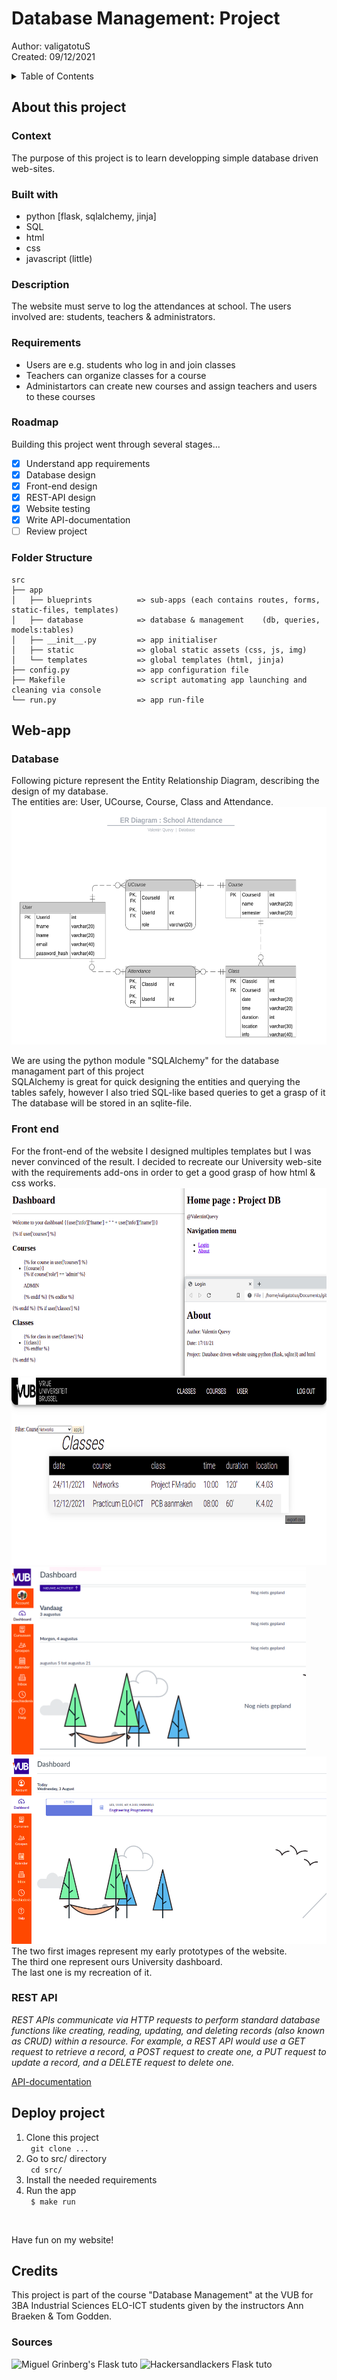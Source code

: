 # Database Management: Project
Author: valigatotuS <br>
Created: 09/12/2021

<details>
  <summary>Table of Contents</summary>
  <ol>
    <li>
      <a href="#about-this-project">About This Project</a>
      <ul>
        <li><a href="#context">Context</a></li>
        <li><a href="#built-with">Built With</a></li>
        <li><a href="#roadmap">Roadmap</a></li>
        <li><a href="#folder-structure">Folder structure</a></li>
      </ul>
    </li>
    <li>
      <a href="#web-app">Web-app</a>
      <ul>
        <li><a href="#database">Database</a></li>
        <li><a href="#front-end">Front-end</a></li>
        <li><a href="#rest-api">REST API</a></li>
      </ul>
    </li>
    <a href="#deploy-project">Deploy project</a>
    <li>
        <a href="#credits">Credits</a>
        <ul>
            <li><a href="#sources">Sources</a></li>
        </ul>
    </li>
  </ol>
</details>

## About this project

### Context
The purpose of this project is to learn developping simple 
database driven web-sites.

### Built with
* python [flask, sqlalchemy, jinja]
* SQL
* html
* css
* javascript (little)

### Description
The website must serve to log the attendances at school. 
The users involved are: students, teachers & administrators.

### Requirements
- Users  are e.g. students who log in and join classes
- Teachers can organize classes for a course 
- Administartors can create new courses and assign teachers and users to
these courses

### Roadmap
Building this project went through several stages...

- [x] Understand app requirements
- [x] Database design 
- [x] Front-end design
- [x] REST-API design
- [x] Website testing
- [x] Write API-documentation
- [ ] Review project

### Folder Structure
    src
    ├── app
    │   ├── blueprints          => sub-apps (each contains routes, forms, static-files, templates)
    │   ├── database            => database & management    (db, queries, models:tables)
    │   ├── __init__.py         => app initialiser
    │   ├── static              => global static assets (css, js, img)
    │   └── templates           => global templates (html, jinja)
    ├── config.py               => app configuration file
    ├── Makefile                => script automating app launching and cleaning via console
    └── run.py                  => app run-file

## Web-app

### Database
Following picture represent the Entity Relationship Diagram, describing the design of my database.<br>
The entities are: User, UCourse, Course, Class and Attendance. <br>
<img src="src/app/database/ER_diagram.png" alt="ER-diagram" style="height:380px;"/>


We are using the python module "SQLAlchemy" for the database managament part of this project<br>
SQLAlchemy is great for quick designing the entities and querying the tables safely, however I also tried SQL-like based queries to get a grasp of it<br>
The database will be stored in an sqlite-file.<br>

### Front end
For the front-end of the website I designed multiples templates but I was never convinced of the result.
I decided to recreate our University web-site with the requirements add-ons in order to get a good grasp of how 
html & css works.
<br>
<img src="src/app/static/img/vub-dash-01.png" alt="VUB-dashboard first attempt" style="height:300px;"/><br>
<img src="src/app/static/img/vub-dash-mine.png" alt="VUB-dashboard second attempt" style="height:300px;"/><br>
<img src="src/app/static/img/vub-dash.png" alt="VUB-dashboard" style="height:300px;"/>
<img src="src/app/static/img/vub-dash-copy.png" alt="VUB-dashboard-copy" style="height:300px;"/>
<br>
The two first images represent my early prototypes of the website.<br>
The third one represent ours University dashboard.<br>
The last one is my recreation of it.<br>

### REST API
<i>REST APIs communicate via HTTP requests to perform standard database functions like creating, reading, updating, and deleting records (also known as CRUD) within a resource. For example, a REST API would use a GET request to retrieve a record, a POST request to create one, a PUT request to update a record, and a DELETE request to delete one.</i>

<a href='API-docu.md'>API-documentation</a>

## Deploy project

1. Clone this project
    <br> <code> git clone ... </code>
2. Go to src/ directory 
    <br> <code> cd src/ </code>
2. Install the needed requirements
3. Run the app
    <br> <code> $ make run </code>
<br>

Have fun on my website!

## Credits
This project is part of the course "Database Management" at the VUB for 3BA Industrial Sciences ELO-ICT students given by the instructors Ann Braeken & Tom Godden.
### Sources
![Miguel Grinberg's Flask tuto](https://blog.miguelgrinberg.com/post/the-flask-mega-tutorial-part-i-hello-world)
![Hackersandlackers Flask tuto](https://hackersandslackers.com/series/build-flask-apps/)
